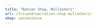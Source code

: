 ```yaml
---
title: "Ration Shop, Mullasheri"
url: /trivandrum/ration-shop-mullasheri/
shop: convenience
---
```

